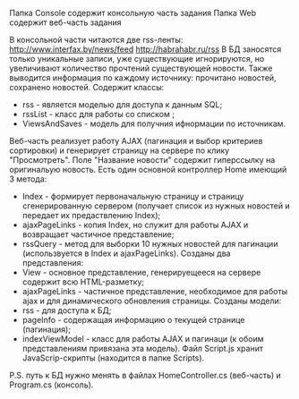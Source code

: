 Папка Console содержит консольную часть задания
Папка Web содержит веб-часть задания

В консольной части читаются две rss-ленты: 
  http://www.interfax.by/news/feed
  http://habrahabr.ru/rss
В БД заносятся только уникальные записи, уже существующие игнорируются, но увеличивают количество прочтений существующей новости.
Также выводится информация по каждому источнику: прочитано новостей, сохранено новостей.
Содержит классы:
  - rss - является моделью для доступа к данным SQL;
  - rssList - класс для работы со списком <rss>;
  - ViewsAndSaves - модель для получния ифнормации по источникам.
  
Веб-часть реализует работу AJAX (пагинация и выбор критериев сортировки) и генерирует страницу на сервере по клику "Просмотреть".
Поле "Название новости" содержит гиперссылку на оригинальую новость.
Есть один основной контроллер Home имеющий 3 метода:
  - Index - формирует первоначальную страницу и страницу сгенерированную сервером 
    (получает список из нужных новостей и передает их предаствлению Index);
  - ajaxPageLinks - копия Index, но служит для работы AJAX и возвращает частичное представление;
  - rssQuery - метод для выборки 10 нужных новостей для пагинации (использвуется в Index и ajaxPageLinks).
Созданы два представления:
  - View - основное представление, генерируещееся на сервере содержит всю HTML-разметку;
  - ajaxPageLinks - частичное представление, необходимое для работы ajax и для динамического обновления страницы.
Созданы модели:
  - rss - для доступа к БД;
  - pageInfo - содержащая информацию о текущей странице (пагинация);
  - indexViewModel - класс для работы AJAX и пагинаци (к обоим представлениям привязана эта модель).
Файл Script.js хранит JavaScrip-скрипты (находится в папке Scripts).

P.S. путь к БД нужно менять в файлах HomeController.cs (веб-часть) и Program.cs (консоль).
